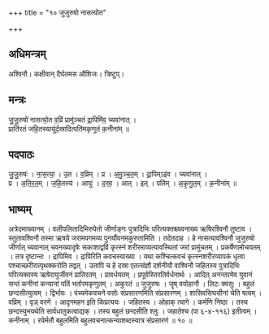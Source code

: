 +++
title = "१० जुजुरुषो नासत्योत"

+++
## अधिमन्त्रम्
अश्विनौ। कक्षीवान् दैर्घतमस औशिजः। त्रिष्टुप्।

## मन्त्रः
जु॒जु॒रुषो॑ नासत्यो॒त व॒व्रिं प्रामु॑ञ्चतं द्रा॒पिमि॑व॒ च्यवा॑नात् ।  
प्राति॑रतं जहि॒तस्यायु॑र्द॒स्रादित्पति॑मकृणुतं क॒नीना॑म् ॥

## पदपाठः
जु॒जु॒रुषः॑ । ना॒स॒त्या॒ । उ॒त । व॒व्रिम् । प्र । अ॒मु॒ञ्च॒त॒म् । द्रा॒पिम्ऽइ॑व । च्यवा॑नात् ।  
प्र । अ॒ति॒र॒त॒म् । ज॒हि॒तस्य॑ । आयुः॑ । द॒स्रा॒ । आत् । इत् । पति॑म् । अ॒कृ॒णु॒त॒म् । क॒नीना॑म् ॥

## भाष्यम्
अत्रेदमाख्यानम् । वलीपलितादिभिरुपेतो जीर्णाङ्गः पुत्रादिभिः परित्यक्तश्च्यवनाख्य ऋषिरश्विनौ तुष्टाव । स्तुतावश्विनौ तस्मा ऋषये जरामपगमय्य पुनर्यौवनमकुरुतामिति । तदेतदाह । हे नासत्यावश्विनौ जुजुरुषो जीर्णात् च्यवानात् चवनख्यादृषेः सकाशाद्वव्रिं कृत्स्नं शरीरमाव्यत्यावस्थितां जरां प्रामुंचतम् । प्रकर्षेणामोचयतम् । तत्र दृष्टान्तः । द्रापिमिव । द्रापिरिति कवचस्याख्या । यथा कश्चित्कवचं कृत्स्नशरीरव्यापकं धृत्वा पश्चाच्छरीरात्पृथक्करोति तद्वत् । उतापि च हे दस्रा एतत्संज्ञौ दर्शनीयौ वाश्विनौ जहितस्य पुत्रादिभिः परित्यक्तस्य ऋषेरायुर्जीवनं प्रातिरतम् । प्रावर्धयतम् । प्रपूर्वस्तिरतिर्वर्धनार्थः । आदित् अनन्तरमेव युवानं सन्तं कनीनां कन्यानां पतिं भर्तारमकृणुतम् । अकुरतं ॥ जुजुरुषः । जॄष् वयोहानौ । लिटः क्वसुः । बहुलं छन्दसीत्युत्वम् । द्विर्भावः । पंच्यमेकवचने वसोः संप्रसारणमिति संप्रसारणम् । शासिवसिघसीनां चेति षत्वम् । वव्रिम् । वृञ् वरणे । आदृगमहन इति किप्रत्ययः । जहितस्य । ओहाक् त्यागे । कर्मणि निष्ठा । तस्य छन्दस्युभयथेति सार्वधातुकत्वाद्यक् । तस्य बहुलं छन्दसीति श्लुः । जहातेश्च (पा ६-४-११६) इतीत्वम् । कनीनाम् । रयेर्मतौ बहुलमिति बहुलवचनात्कन्याशब्दस्यात्र संप्रसारणं ॥ १० ॥